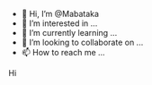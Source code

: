 - 👋 Hi, I’m @Mabataka
- 👀 I’m interested in ...
- 🌱 I’m currently learning ...
- 💞️ I’m looking to collaborate on ...
- 📫 How to reach me ...

<!---
Mabataka/Mabataka is a ✨ special ✨ repository because its `README.md` (this file) appears on your GitHub profile.
You can click the Preview link to take a look at your changes.
--->
Hi 

